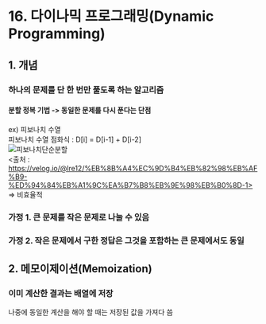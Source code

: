 # 16. 다이나믹 프로그래밍(Dynamic Programming)  

## 1. 개념  
### 하나의 문제를 단 한 번만 풀도록 하는 알고리즘  
#### 분할 정복 기법 -> 동일한 문제를 다시 푼다는 단점  
ex) 피보나치 수열  
    피보나치 수열 점화식 : D[i] = D[i-1] + D[i-2]  
    ![피보나치단순분할](https://user-images.githubusercontent.com/31130917/106851191-20e99180-66f9-11eb-9403-00e5dcae9429.png)  
    <출처 : https://velog.io/@lre12/%EB%8B%A4%EC%9D%B4%EB%82%98%EB%AF%B9-%ED%94%84%EB%A1%9C%EA%B7%B8%EB%9E%98%EB%B0%8D-1>  
    => 비효율적  
  
### 가정 1. 큰 문제를 작은 문제로 나눌 수 있음  
### 가정 2. 작은 문제에서 구한 정답은 그것을 포함하는 큰 문제에서도 동일  
  
## 2. 메모이제이션(Memoization)  
### 이미 계산한 결과는 배열에 저장  
나중에 동일한 계산을 해야 할 때는 저장된 값을 가져다 씀